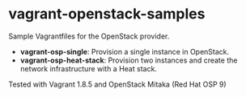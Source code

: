 # vagrant-openstack-samples

Sample Vagrantfiles for the OpenStack provider.

- **vagrant-osp-single**: Provision a single instance in OpenStack.
- **vagrant-osp-heat-stack**: Provision two instances and create the network infrastructure with a Heat stack.

Tested with Vagrant 1.8.5 and OpenStack Mitaka (Red Hat OSP 9)
